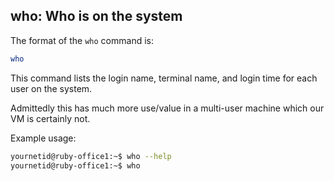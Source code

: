 ## who: Who is on the system

The format of the `who` command is:

```bash
who
```
This command lists the login name, terminal name, and login time for each user on the system.

Admittedly this has much more use/value in a multi-user machine which our VM is certainly not.

Example usage:

```bash
yournetid@ruby-office1:~$ who --help
yournetid@ruby-office1:~$ who
```
